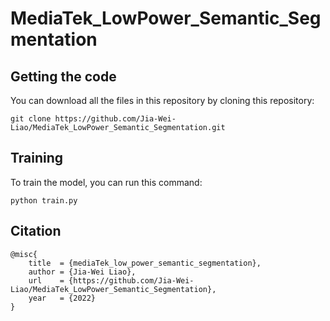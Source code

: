 # MediaTek_LowPower_Semantic_Segmentation

## Getting the code
You can download all the files in this repository by cloning this repository:  
```
git clone https://github.com/Jia-Wei-Liao/MediaTek_LowPower_Semantic_Segmentation.git
```

## Training
To train the model, you can run this command:
```
python train.py
```


## Citation
```
@misc{
    title  = {mediaTek_low_power_semantic_segmentation},
    author = {Jia-Wei Liao},
    url    = {https://github.com/Jia-Wei-Liao/MediaTek_LowPower_Semantic_Segmentation},
    year   = {2022}
}
```

